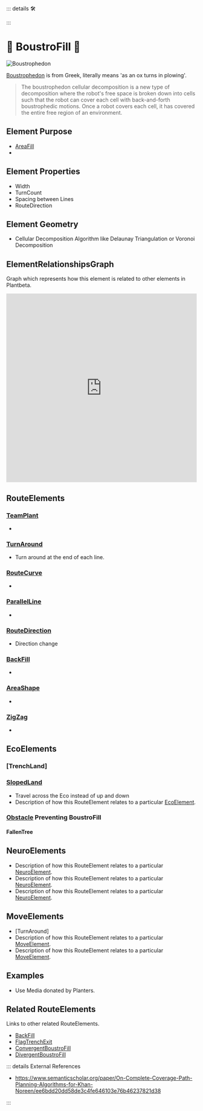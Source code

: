 ::: details 🛠



:::

# 🔺 <route>BoustroFill</route> 🔺

![Boustrophedon](/Boustrophedon.jpg)

[Boustrophedon](https://en.wikipedia.org/wiki/Boustrophedon) is from Greek, literally means 'as an ox turns in plowing'.

> The boustrophedon cellular decomposition is a new type of decomposition where the robot's free space is broken down into cells such that the robot can cover each cell with back-and-forth boustrophedic motions. Once a robot covers each cell, it has covered the entire free region of an environment.

## Element Purpose

- [AreaFill]()
- 


## Element Properties

- Width
- TurnCount
- Spacing between Lines
- RouteDirection

## Element Geometry

- Cellular Decomposition Algorithm like Delaunay Triangulation or Voronoi Decomposition

## ElementRelationshipsGraph

Graph which represents how this element is related to other elements in Plantbeta.
<iframe 
    width="100%" 
    height="500" 
    frameborder="0"
    src="https://observablehq.com/embed/@d3/force-directed-graph/2?cells=chart"
></iframe>

## RouteElements

### [TeamPlant](/reference/Route/TeamPlant/Overview)
- 

### [TurnAround]()
- Turn around at the end of each line. 

### [RouteCurve]()
- 

### [ParallelLine]()
- 

### [RouteDirection]()
- Direction change

### [BackFill]()
- 

### [AreaShape]()
- 

### [ZigZag]()
- 

## EcoElements

### [TrenchLand]

### [SlopedLand]()
- Travel across the Eco instead of up and down
- Description of how this RouteElement relates to a particular [EcoElement](/reference/Eco/EcoOverview).

### [Obstacle]() Preventing BoustroFill

#### FallenTree

## NeuroElements
- Description of how this RouteElement relates to a particular [<neuro>NeuroElement</neuro>]().
- Description of how this RouteElement relates to a particular [<neuro>NeuroElement</neuro>]().
- Description of how this RouteElement relates to a particular [<neuro>NeuroElement</neuro>]().

## MoveElements
- [TurnAround]
- Description of how this RouteElement relates to a particular [<move>MoveElement</move>]().
- Description of how this RouteElement relates to a particular [<move>MoveElement</move>]().

## Examples

- Use Media donated by Planters. 

## Related RouteElements

Links to other related RouteElements. 

- [BackFill]()
- [FlagTrenchExit]()
- [ConvergentBoustroFill]()
- [DivergentBoustroFill]()

::: details External References

- https://www.semanticscholar.org/paper/On-Complete-Coverage-Path-Planning-Algorithms-for-Khan-Noreen/ee6bdd20dd58de3c4fe646103e76b46237821d38

:::



